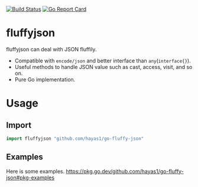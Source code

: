 [![Build Status](https://github.com/hayas1/go-fluffy-json/actions/workflows/go.yml/badge.svg)](https://github.com/hayas1/go-fluffy-json/actions/workflows/go.yml)
[![Go Report Card](https://goreportcard.com/badge/github.com/hayas1/go-fluffy-json)](https://goreportcard.com/report/github.com/hayas1/go-fluffy-json)

# fluffyjson
fluffyjson can deal with JSON fluffily.
- Compatible with `encode/json` and better interface than `any`(`interface{}`).
- Useful methods to handle JSON value such as cast, access, visit, and so on.
- Pure Go implementation.

# Usage
## Import
```go
import fluffyjson "github.com/hayas1/go-fluffy-json"
```

## Examples
Here is some examples. https://pkg.go.dev/github.com/hayas1/go-fluffy-json#pkg-examples

